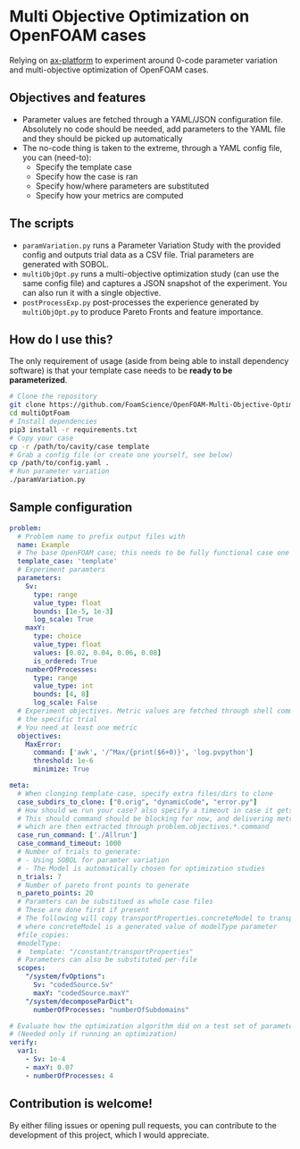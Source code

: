 # Multi Objective Optimization on OpenFOAM cases

Relying on [ax-platform](https://ax.dev) to experiment around 0-code parameter variation and multi-objective optimization
of OpenFOAM cases.

## Objectives and features
- Parameter values are fetched through a YAML/JSON configuration file. Absolutely no code should be needed, add parameters
  to the YAML file and they should be picked up automatically
- The no-code thing is taken to the extreme, through a YAML config file, you can (need-to):
  - Specify the template case
  - Specify how the case is ran
  - Specify how/where parameters are substituted
  - Specify how your metrics are computed

## The scripts

- `paramVariation.py` runs a Parameter Variation Study with the provided config and outputs trial data as a CSV file.
  Trial parameters are generated with SOBOL.
- `multiObjOpt.py` runs a multi-objective optimization study (can use the same config file) and captures a JSON snapshot
  of the experiment. You can also run it with a single objective.
- `postProcessExp.py` post-processes the experience generated by `multiObjOpt.py` to produce Pareto Fronts and feature
  importance.

## How do I use this?

The only requirement of usage (aside from being able to install dependency software) is that your template case needs to
be **ready to be parameterized**.

```bash
# Clone the repository
git clone https://github.com/FoamScience/OpenFOAM-Multi-Objective-Optimization multiOptFoam
cd multiOptFoam
# Install dependencies
pip3 install -r requirements.txt
# Copy your case
cp -r /path/to/cavity/case template
# Grab a config file (or create one yourself, see below)
cp /path/to/config.yaml .
# Run parameter variation
./paramVariation.py
```

## Sample configuration
```yaml
problem:
  # Problem name to prefix output files with
  name: Example
  # The base OpenFOAM case; this needs to be fully functional case one paramters/files are substituted.
  template_case: 'template'
  # Experiment paramters
  parameters:
    Sv:
      type: range
      value_type: float
      bounds: [1e-5, 1e-3]
      log_scale: True
    maxY:
      type: choice
      value_type: float
      values: [0.02, 0.04, 0.06, 0.08]
      is_ordered: True
    numberOfProcesses:
      type: range
      value_type: int
      bounds: [4, 8]
      log_scale: False
  # Experiment objectives. Metric values are fetched through shell commands in the working directory of
  # the specific trial
  # You need at least one metric
  objectives:
    MaxError:
      command: ['awk', '/^Max/{print($6+0)}', 'log.pvpython']
      threshold: 1e-6
      minimize: True

meta:
  # When clonging template case, specify extra files/dirs to clone
  case_subdirs_to_clone: ["0.orig", "dynamicCode", "error.py"]
  # How should we run your case? also specify a timeout in case it gets stuck
  # This should command should be blocking for now, and delivering metric values
  # which are then extracted through problem.objectives.*.command
  case_run_command: ['./Allrun']
  case_command_timeout: 1000
  # Number of trials to generate:
  # - Using SOBOL for paramter variation
  # - The Model is automatically chosen for optimization studies
  n_trials: 7
  # Number of pareto front points to generate
  n_pareto_points: 20
  # Paramters can be substitued as whole case files
  # These are done first if present
  # The following will copy transportProperties.concreteModel to transportProperties
  # where concreteModel is a generated value of modelType parameter
  #file_copies:
  #modelType:
  #  template: "/constant/transportProperties"
  # Parameters can also be substituted per-file
  scopes:
    "/system/fvOptions":
      Sv: "codedSource.Sv"
      maxY: "codedSource.maxY"
    "/system/decomposeParDict":
      numberOfProcesses: "numberOfSubdomains"

# Evaluate how the optimization algorithm did on a test set of parameters
# (Needed only if running an optimization)
verify:
  var1:
    - Sv: 1e-4
    - maxY: 0.07
    - numberOfProcesses: 4
```

## Contribution is welcome!

By either filing issues or opening pull requests, you can contribute to the development
of this project, which I would appreciate.
